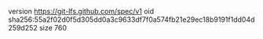 version https://git-lfs.github.com/spec/v1
oid sha256:55a2f02d0f5d305dd0a3c9633df7f0a574fb21e29ec18b9191f1dd04d259d252
size 760
